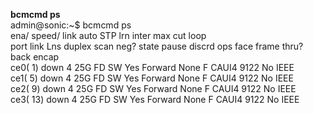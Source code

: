 **bcmcmd ps**    
admin@sonic:~$ bcmcmd ps  
ena/ speed/ link auto STP lrn inter max cut loop  
port link Lns duplex scan neg? state pause discrd ops face frame thru? back encap  
ce0( 1) down 4 25G FD SW Yes Forward None F CAUI4 9122 No IEEE  
ce1( 5) down 4 25G FD SW Yes Forward None F CAUI4 9122 No IEEE  
ce2( 9) down 4 25G FD SW Yes Forward None F CAUI4 9122 No IEEE  
ce3( 13) down 4 25G FD SW Yes Forward None F CAUI4 9122 No IEEE  

